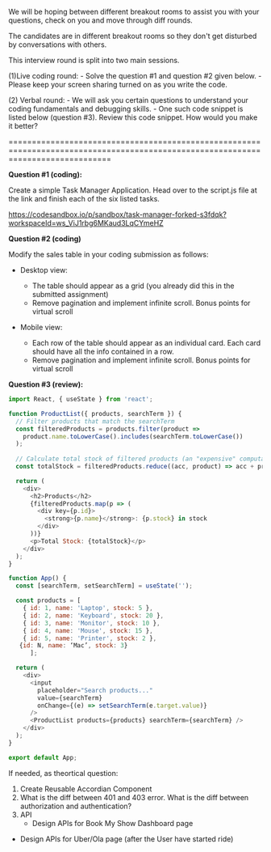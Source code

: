 We will be hoping between different breakout rooms to assist you with your questions, check on you and move through diff rounds. 

The candidates are in different breakout rooms so they don't get disturbed by conversations with others. 

This interview round is split into two main sessions. 

(1)Live coding round:
    - Solve the question #1 and question #2 given below. 
    - Please keep your screen sharing turned on as you write the code.
  
(2) Verbal round: 
    - We will ask you certain questions to understand your coding fundamentals and debugging skills. 
    - One such code snippet is listed below (question #3). Review this code snippet. How would you make it better?

==================================================================================================================================

**Question #1 (coding):**

Create a simple Task Manager Application. Head over to the script.js file at the link and finish each of the six listed tasks. 

https://codesandbox.io/p/sandbox/task-manager-forked-s3fdqk?workspaceId=ws_ViJ1rbg6MKaud3LqCYmeHZ



**Question #2 (coding)**

Modify the sales table in your coding submission as follows:

- Desktop view:
    - The table should appear as a grid (you already did this in the submitted assignment)
    - Remove pagination and implement infinite scroll. Bonus points for virtual scroll
      
- Mobile view:
    - Each row of the table should appear as an individual card. Each card should have all the info contained in a row. 
    - Remove pagination and implement infinite scroll. Bonus points for virtual scroll



**Question #3 (review):**

```javascript
import React, { useState } from 'react';

function ProductList({ products, searchTerm }) {
  // Filter products that match the searchTerm
  const filteredProducts = products.filter(product =>
    product.name.toLowerCase().includes(searchTerm.toLowerCase())
  );
  
  // Calculate total stock of filtered products (an "expensive" computation placeholder)
  const totalStock = filteredProducts.reduce((acc, product) => acc + product.stock, 0);

  return (
    <div>
      <h2>Products</h2>
      {filteredProducts.map(p => (
        <div key={p.id}>
          <strong>{p.name}</strong>: {p.stock} in stock
        </div>
      ))}
      <p>Total Stock: {totalStock}</p>
    </div>
  );
}

function App() {
  const [searchTerm, setSearchTerm] = useState('');

  const products = [
    { id: 1, name: 'Laptop', stock: 5 },
    { id: 2, name: 'Keyboard', stock: 20 },
    { id: 3, name: 'Monitor', stock: 10 },
    { id: 4, name: 'Mouse', stock: 15 },
    { id: 5, name: 'Printer', stock: 2 },
   {id: N, name: ‘Mac’, stock: 3}
      ];

  return (
    <div>
      <input 
        placeholder="Search products..." 
        value={searchTerm} 
        onChange={(e) => setSearchTerm(e.target.value)} 
      />
      <ProductList products={products} searchTerm={searchTerm} />
    </div>
  );
}

export default App;
```






If needed, as theortical question:
1. Create Reusable Accordian Component
2. What is the diff between 401 and 403 error. What is the diff between authorization and authentication?
3. API
   - Design APIs for Book My Show Dashboard page
  - Design APIs for Uber/Ola page (after the User have started ride)

